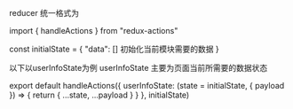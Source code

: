 
reducer 统一格式为

import { handleActions } from "redux-actions"

const initialState = {
  "data": [] 初始化当前模块需要的数据
}

以下以userInfoState为例
userInfoState 主要为页面当前所需要的数据状态

export default handleActions({
  userInfoState: (state = initialState, { payload }) => {
    return {
      ...state,
      ...payload
    }
  }
}, initialState)